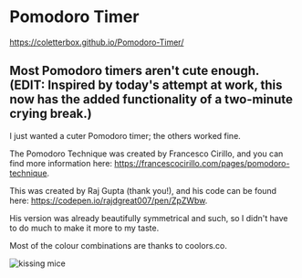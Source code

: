 # Pomodoro Timer

https://coletterbox.github.io/Pomodoro-Timer/

## Most Pomodoro timers aren't cute enough. (EDIT: Inspired by today's attempt at work, this now has the added functionality of a two-minute crying break.)

I just wanted a cuter Pomodoro timer; the others worked fine.

The Pomodoro Technique was created by Francesco Cirillo, and you can find more information here: https://francescocirillo.com/pages/pomodoro-technique.

This was created by Raj Gupta (thank you!), and his code can be found here: https://codepen.io/rajdgreat007/pen/ZpZWbw.

His version was already beautifully symmetrical and such, so I didn't have to do much to make it more to my taste.

Most of the colour combinations are thanks to coolors.co.

![kissing mice](https://media.giphy.com/media/tCWMUAuZLMvKg/giphy.gif)
